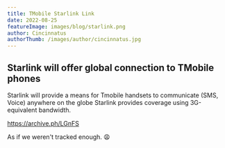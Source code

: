 ```yaml
---
title: TMobile Starlink Link
date: 2022-08-25
featureImage: images/blog/starlink.png
author: Cincinnatus
authorThumb: /images/author/cincinnatus.jpg
---
```


## Starlink will offer global connection to TMobile phones

Starlink will provide a means for Tmobile handsets to communicate (SMS, Voice) anywhere on the globe Starlink provides coverage using 3G-equivalent bandwidth.

https://archive.ph/LGnFS

As if we weren't tracked enough. :weary: